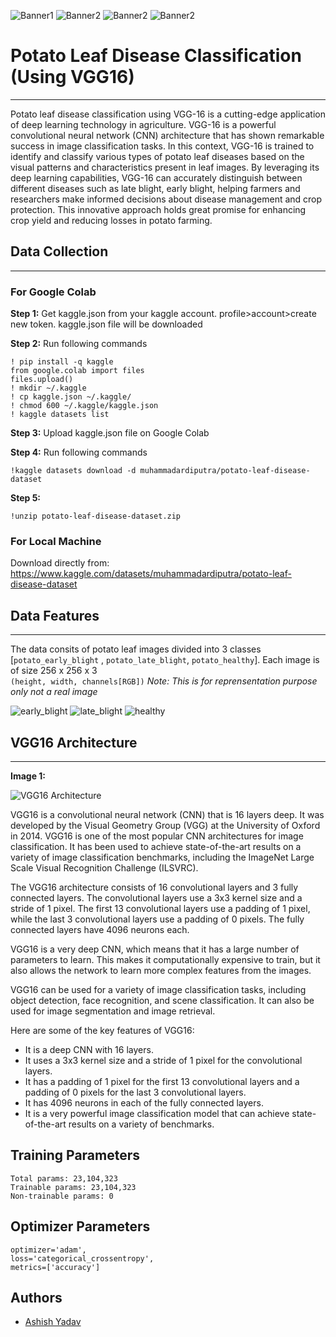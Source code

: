 ![Banner1](https://th.bing.com/th/id/OIG.nhYVa4CcVfCcqLGlwq3t?w=270&h=270&c=6&r=0&o=5&pid=ImgGn)
![Banner2](https://th.bing.com/th/id/OIG.Djl5y6Hmr2O.1qZIAAOv?w=270&h=270&c=6&r=0&o=5&pid=ImgGn)
![Banner2](https://th.bing.com/th/id/OIG.61Z2hperouW5cvLa0_Dy?w=270&h=270&c=6&r=0&o=5&pid=ImgGn)
![Banner2](https://th.bing.com/th/id/OIG.Dm_EBQ1umpACICkN6CTU?w=270&h=270&c=6&r=0&o=5&pid=ImgGn)

# Potato Leaf Disease Classification (Using VGG16)
---
Potato leaf disease classification using VGG-16 is a cutting-edge application of deep learning technology in agriculture. VGG-16 is a powerful convolutional neural network (CNN) architecture that has shown remarkable success in image classification tasks. In this context, VGG-16 is trained to identify and classify various types of potato leaf diseases based on the visual patterns and characteristics present in leaf images. By leveraging its deep learning capabilities, VGG-16 can accurately distinguish between different diseases such as late blight, early blight, helping farmers and researchers make informed decisions about disease management and crop protection. This innovative approach holds great promise for enhancing crop yield and reducing losses in potato farming.

## Data Collection
---
### For Google Colab
**Step 1:** Get kaggle.json from your kaggle account. profile>account>create new token. kaggle.json file will be downloaded

**Step 2:** Run following commands
```
! pip install -q kaggle
from google.colab import files
files.upload()
! mkdir ~/.kaggle
! cp kaggle.json ~/.kaggle/
! chmod 600 ~/.kaggle/kaggle.json
! kaggle datasets list
```

**Step 3:** Upload kaggle.json file on Google Colab

**Step 4:** Run following commands
```
!kaggle datasets download -d muhammadardiputra/potato-leaf-disease-dataset
```

**Step 5:**
```
!unzip potato-leaf-disease-dataset.zip
```

### For Local Machine
Download directly from: https://www.kaggle.com/datasets/muhammadardiputra/potato-leaf-disease-dataset

## Data Features
---
The data consits of potato leaf images divided into 3 classes [`potato_early_blight` , `potato_late_blight`, `potato_healthy`]. Each image is of size 256 x 256 x 3  
`(height, width, channels[RGB])` *Note: This is for reprensentation purpose only not a real image*

![early_blight](https://th.bing.com/th/id/OIG.drd.sl6LHc9WlXp4h0tr?w=270&h=270&c=6&r=0&o=5&pid=ImgGn)
![late_blight](https://th.bing.com/th/id/OIG.SktCFggZoGaAW5IMzec7?w=270&h=270&c=6&r=0&o=5&pid=ImgGn)
![healthy](https://th.bing.com/th/id/OIG.5Owcc_O0uHzpT8OEMn8Y?w=270&h=270&c=6&r=0&o=5&pid=ImgGn&cb=1693748655832)


## VGG16 Architecture
---
**Image 1:**

![VGG16 Architecture](https://miro.medium.com/v2/resize:fit:1400/1*NNifzsJ7tD2kAfBXt3AzEg.png)

VGG16 is a convolutional neural network (CNN) that is 16 layers deep. It was developed by the Visual Geometry Group (VGG) at the University of Oxford in 2014. VGG16 is one of the most popular CNN architectures for image classification. It has been used to achieve state-of-the-art results on a variety of image classification benchmarks, including the ImageNet Large Scale Visual Recognition Challenge (ILSVRC).

The VGG16 architecture consists of 16 convolutional layers and 3 fully connected layers. The convolutional layers use a 3x3 kernel size and a stride of 1 pixel. The first 13 convolutional layers use a padding of 1 pixel, while the last 3 convolutional layers use a padding of 0 pixels. The fully connected layers have 4096 neurons each.

VGG16 is a very deep CNN, which means that it has a large number of parameters to learn. This makes it computationally expensive to train, but it also allows the network to learn more complex features from the images.

VGG16 can be used for a variety of image classification tasks, including object detection, face recognition, and scene classification. It can also be used for image segmentation and image retrieval.

Here are some of the key features of VGG16:

* It is a deep CNN with 16 layers.
* It uses a 3x3 kernel size and a stride of 1 pixel for the convolutional layers.
* It has a padding of 1 pixel for the first 13 convolutional layers and a padding of 0 pixels for the last 3 convolutional layers.
* It has 4096 neurons in each of the fully connected layers.
* It is a very powerful image classification model that can achieve state-of-the-art results on a variety of benchmarks.

## Training Parameters
```
Total params: 23,104,323
Trainable params: 23,104,323
Non-trainable params: 0
```

## Optimizer Parameters
```
optimizer='adam',
loss='categorical_crossentropy',
metrics=['accuracy']
```

## Authors
* [Ashish Yadav](https://www.linkedin.com/in/ashish-yadav-2k2/)